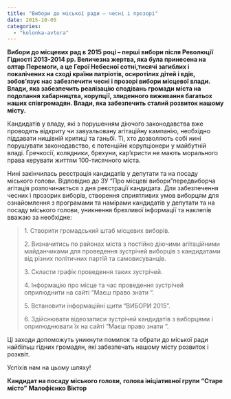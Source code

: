 ```yaml
---
title: "Вибори до міської ради – чесні і прозорі"
date: 2015-10-05
categories: 
  - "kolonka-avtora"
---
```


**Вибори до місцевих рад в 2015 році – перші вибори після Революції Гідності 2013-2014 рр. Величезна жертва, яка була принесена на олтар Перемоги, а це Герої Небесної сотні,тисячі загиблих і покалічених на сході країни патріотів, осиротілих дітей і вдів, зобов’язує нас забезпечити чесні і прозорі вибори місцевої влади. Влади, яка забезпечить реалізацію сподівань громади міста на подолання хабарництва, корупції, злиденного виживання багатьох наших співгромадян. Влади, яка забезпечить сталий розвиток нашому місту.**

Кандидатів у владу, які з порушенням діючого законодавства вже проводять відкриту чи завуальовану агітаційну кампанію, необхідно піддавати нищівній критиці та ганьбі. Ті, хто дозволяють собі нині порушувати законодавство, є потенційні корупціонери у майбутній владі. Гречкосії, колядники, брехуни, кар’єристи не мають морального права керувати життям 100-тисячного міста.

Нині закінчилась реєстрація кандидатів у депутати та на посаду міського голови. Відповідно до ЗУ “Про місцеві вибори”передвиборча агітація розпочинається з дня реєстрації кандидата. Для забезпечення чесних і прозорих виборів, створення сприятливих умов виборцям для ознайомлення з програмами та намірами кандидатів у депутати та на посаду міського голови, уникнення брехливої інформації та наклепів вважаю за необхідне:

> 1\. Створити громадський штаб місцевих виборів.
> 
> 2\. Визначитись по районах міста з постійно діючими агітаційними майданчиками для проведення зустрічей виборців з кандидатами від різних політичних партій та самовисуванців.
> 
> 3\. Скласти графік проведення таких зустрічей.
> 
> 4\. Інформацію про місце та час проведення зустрічей оприлюднити на сайті “Маєш право знати “.
> 
> 5\. Встановити інформаційні щити “ВИБОРИ 2015”.
> 
> 6\. Здійснювати відеозаписи зустрічей кандидатів з виборцями і оприлюднювати їх на сайті “Маєш право знати “.

Ці заходи допоможуть уникнути помилок та обрати до міської ради найбільш гідних громадян, які забезпечать нашому місту розвиток і розквіт.

Успіхів нам на цьому шляху!

**Кандидат на посаду міського голови,** **голова ініціативної групи “Старе місто”** **Малофієнко Віктор**

